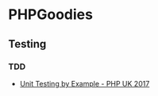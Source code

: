 # PHPGoodies

## Testing

### TDD

- [Unit Testing by Example - PHP UK 2017](https://www.youtube.com/watch?v=ESl-ncXA4G0&list=PL_aPVo2HeGF-_djRi_UVWWLdkVpYQFnFm&index=14)
